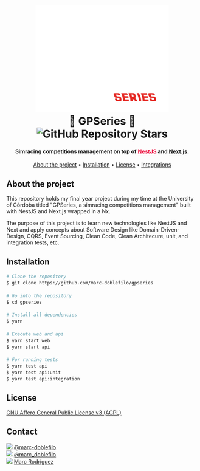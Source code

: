 <h1 align="center">
  <a href="https://github.com/marc-doblefilo/gpseries">
    <picture>
    <source media="(prefers-color-scheme: dark)" srcset="assets/logo-light.svg">
    <source media="(prefers-color-scheme: light)" srcset="assets/logo-dark.svg">
    <img alt="GPSeries logo" src="assets/logo-light.svg" width="350">
    </picture>
  </a>
  <br>
  🏁 GPSeries 🏁
  <br>
  <img alt="GitHub Repository Stars" src="https://img.shields.io/github/stars/marc-doblefilo/gpseries">

</h1>
<div align="center">

<h4 align="center">Simracing competitions management on top of <a href="https://nestjs.com/" target="_blank" style="color:#ED1543;">NestJS</a> and <a href="https://flutter.dev/" target="_blank" style="color:##0276E8;">Next.js</a>.</h4>

[About the project](#about-the-project) •
[Installation](#installation) •
[License](#license) •
[Integrations](#third-party-integrations)

</div>

## About the project

This repository holds my final year project during my time at the University of Córdoba titled "GPSeries, a simracing competitions management" built with NestJS and Next.js wrapped in a Nx.

The purpose of this project is to learn new technologies like NestJS and Next and apply concepts about Software Design like Domain-Driven-Design, CQRS, Event Sourcing, Clean Code, Clean Architecure, unit, and integration tests, etc.

## Installation

```sh
# Clone the repository
$ git clone https://github.com/marc-doblefilo/gpseries

# Go into the repository
$ cd gpseries

# Install all dependencies
$ yarn

# Execute web and api
$ yarn start web
$ yarn start api

# For running tests
$ yarn test api
$ yarn test api:unit
$ yarn test api:integration
```

## License

[GNU Affero General Public License v3 (AGPL)](https://www.gnu.org/licenses/agpl-3.0.en.html)

## Contact

<div class="box">
  <img src="https://img.shields.io/badge/GitHub-100000?style=for-the-badge&logo=github&logoColor=white" height="20" />
  <a href="https://github.com/marc-doblefilo">@marc-doblefilo</a>
  <div class="vl"></div>
  <img src="https://img.shields.io/badge/Twitter-1DA1F2?style=for-the-badge&logo=twitter&logoColor=white" height="20" /> 
  <a href="https://twitter.com/marc_doblefilo">@marc_doblefilo</a>
  <div class="vl"></div>
  <img src="https://img.shields.io/badge/LinkedIn-0077B5?style=for-the-badge&logo=linkedin&logoColor=white" height="20" />
  <a href="https://www.linkedin.com/in/marc-rodriguez-moreno/">Marc Rodríguez</a>
</div>

